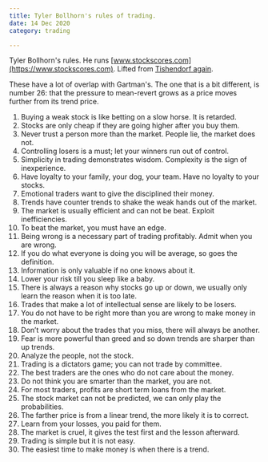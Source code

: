 ```yaml
---
title: Tyler Bollhorn's rules of trading.
date: 14 Dec 2020
category: trading

---
```


Tyler Bollhorn's rules. He runs [www.stockscores.com](https://www.stockscores.com).
Lifted from [Tishendorf again](http://www.tischendorf.com/2009/09/19/30-trading-rules-from-tyler-bollhorn-of-stockscores/).

These have a lot of overlap with Gartman's. 
The one that is a bit different, is number 26: that the pressure to mean-revert grows as a price moves further from its trend price.


1. Buying a weak stock is like betting on a slow horse. It is retarded.
2. Stocks are only cheap if they are going higher after you buy them.
3. Never trust a person more than the market. People lie, the market does not.
4. Controlling losers is a must; let your winners run out of control.
5. Simplicity in trading demonstrates wisdom. Complexity is the sign of inexperience.
6. Have loyalty to your family, your dog, your team. Have no loyalty to your stocks.
7. Emotional traders want to give the disciplined their money.
8. Trends have counter trends to shake the weak hands out of the market.
9. The market is usually efficient and can not be beat. Exploit inefficiencies.
10. To beat the market, you must have an edge.
11. Being wrong is a necessary part of trading profitably. Admit when you are wrong.
12. If you do what everyone is doing you will be average, so goes the definition.
13. Information is only valuable if no one knows about it.
14. Lower your risk till you sleep like a baby.
15. There is always a reason why stocks go up or down, we usually only learn the reason when it is too late.
16. Trades that make a lot of intellectual sense are likely to be losers.
17. You do not have to be right more than you are wrong to make money in the market.
18. Don’t worry about the trades that you miss, there will always be another.
19. Fear is more powerful than greed and so down trends are sharper than up trends.
20. Analyze the people, not the stock.
21. Trading is a dictators game; you can not trade by committee.
22. The best traders are the ones who do not care about the money.
23. Do not think you are smarter than the market, you are not.
24. For most traders, profits are short term loans from the market.
25. The stock market can not be predicted, we can only play the probabilities.
26. The farther price is from a linear trend, the more likely it is to correct.
27. Learn from your losses, you paid for them.
28. The market is cruel, it gives the test first and the lesson afterward.
29. Trading is simple but it is not easy.
30. The easiest time to make money is when there is a trend.